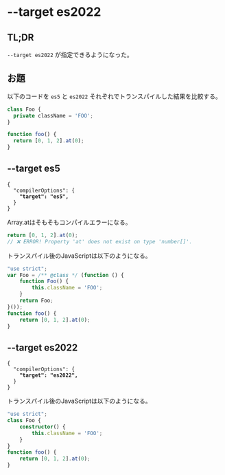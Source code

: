 # --target es2022

## TL;DR

`--target es2022` が指定できるようになった。

## お題

以下のコードを `es5` と `es2022` それぞれでトランスパイルした結果を比較する。

```typescript
class Foo {
  private className = 'FOO';
}

function foo() {
  return [0, 1, 2].at(0);
}
```

## --target es5

<pre class="language-typescript" data-title="tsconfig.json"><code class="lang-typescript">{
  "compilerOptions": {
<strong>    "target": "es5",
</strong>  }
}
</code></pre>

Array.atはそもそもコンパイルエラーになる。

```typescript
return [0, 1, 2].at(0);
// ❌ ERROR! Property 'at' does not exist on type 'number[]'.
```

トランスパイル後のJavaScriptは以下のようになる。

```javascript
"use strict";
var Foo = /** @class */ (function () {
    function Foo() {
        this.className = 'FOO';
    }
    return Foo;
}());
function foo() {
    return [0, 1, 2].at(0);
}
```

## --target es2022

<pre class="language-typescript" data-title="tsconfig.json"><code class="lang-typescript">{
  "compilerOptions": {
<strong>    "target": "es2022",
</strong>  }
}
</code></pre>

トランスパイル後のJavaScriptは以下のようになる。

```typescript
"use strict";
class Foo {
    constructor() {
        this.className = 'FOO';
    }
}
function foo() {
    return [0, 1, 2].at(0);
}

```
